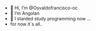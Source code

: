 - 👋 Hi, I’m @Osvaldofrancisco-oc
- 👀 I’m Angolan
- 🌱 I starded study programming now ...
- for now it´s all..
